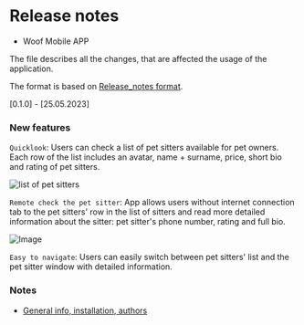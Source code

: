  # Release notes

- Woof Mobile APP

The file describes all the changes, that are affected the usage of the application.

The format is based on [Release_notes format](https://github.com/ios-course/ironfoudation-team-project/wiki/Release_notes-format).

[0.1.0] - [25.05.2023]

### New features

`Quicklook`:  Users can check a list of pet sitters available for pet owners. Each row of the list includes an avatar, name + surname, price, short bio and rating of pet sitters.

![list of pet sitters](https://github.com/ios-course/ironfoudation-team-project/assets/120586844/9222118e-1cc6-4d4a-b2de-9dc80cde41ee)

`Remote check the pet sitter`: App allows users without internet connection tab to the pet sitters' row in the list of sitters and read more detailed information about the sitter:  pet sitter's phone number, rating and full bio.

![Image](https://github.com/ios-course/ironfoudation-team-project/assets/120586844/ab033248-b6fb-46f5-9526-5f6ad7576912)

`Easy to navigate`:  Users can easily switch between pet sitters' list and the pet sitter window with detailed information.

### Notes
- [General info, installation, authors](https://github.com/ios-course/ironfoudation-team-project/blob/main/README.md)
